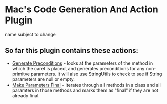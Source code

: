 # Mac's Code Generation And Action Plugin
name subject to change



So far this plugin contains these actions:
------------------------------------------
 * [Generate Preconditions](https://github.com/champgm/IntelliJCodeGenerationPlugin/blob/wip/src/com/champgm/intellij/plugin/preconditions/GeneratePreconditionsChecks.java) - looks at the parameters of the method in which the caret is placed, and generates preconditions for any non-primitve parameters. It will also use StringUtils to check to see if String parameters are null or empty. 
 * [Make Parameters Final](https://github.com/champgm/IntelliJCodeGenerationPlugin/blob/wip/src/com/champgm/intellij/plugin/parameters/MakeParametersFinal.java) - Iterates through all methods in a class and all paramters in those methods and marks them as "final" if they are not already final. 
